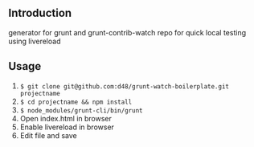 ## Introduction

generator for grunt and grunt-contrib-watch repo for quick local testing using livereload

## Usage

1. `$ git clone git@github.com:d48/grunt-watch-boilerplate.git projectname`
2. `$ cd projectname && npm install`
3. `$ node_modules/grunt-cli/bin/grunt`
4. Open index.html in browser
5. Enable livereload in browser
6. Edit file and save

